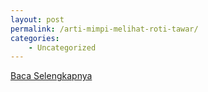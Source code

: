 ```yaml
---
layout: post
permalink: /arti-mimpi-melihat-roti-tawar/
categories:
    - Uncategorized
---
```


[Baca Selengkapnya](/01)
